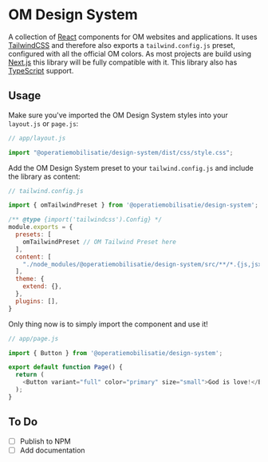 # OM Design System
A collection of [React](https://react.dev/) components for OM websites and applications. It uses [TailwindCSS](https://tailwindcss.com/) and therefore also exports a `tailwind.config.js` preset, configured with all the official OM colors. As most projects are build using [Next.js](https://nextjs.org/) this library will be fully compatible with it. This library also has [TypeScript](https://www.typescriptlang.org/) support.

## Usage
Make sure you've imported the OM Design System styles into your `layout.js` or `page.js`:
```js
// app/layout.js

import "@operatiemobilisatie/design-system/dist/css/style.css";
```

Add the OM Design System preset to your `tailwind.config.js` and include the library as content:
```js
// tailwind.config.js

import { omTailwindPreset } from '@operatiemobilisatie/design-system';

/** @type {import('tailwindcss').Config} */
module.exports = {
  presets: [
    omTailwindPreset // OM Tailwind Preset here
  ],
  content: [
    "./node_modules/@operatiemobilisatie/design-system/src/**/*.{js,jsx,ts,tsx}" // Define as content like so
  ],
  theme: {
    extend: {},
  },
  plugins: [],
}
```

Only thing now is to simply import the component and use it!
```js
// app/page.js

import { Button } from '@operatiemobilisatie/design-system';

export default function Page() {
  return (
    <Button variant="full" color="primary" size="small">God is love!</Button>
  );
}

```

## To Do
- [ ] Publish to NPM
- [ ] Add documentation
